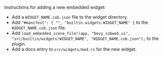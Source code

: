 Instructions for adding a new embedded widget:

- Add a `WIDGET_NAME.cob.json` file to the widget directory.
- Add `"#manifest": { "", "builtin.widgets.WIDGET_NAME" }` to the `WIDGET_NAME.cob.json` file.
- Add `load_embedded_scene_file!(app, "bevy_cobweb_ui", "src/builtin/widgets/WIDGET_NAME", "WIDGET_NAME.cob.json");` to the plugin.
- Add a docs entry to `src/widgets/mod.rs` for the new widget.
